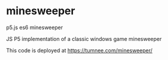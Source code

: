 # minesweeper
p5.js es6 minesweeper

JS P5 implementation of a classic windows game minesweeper

This code is deployed at https://tumnee.com/minesweeper/
